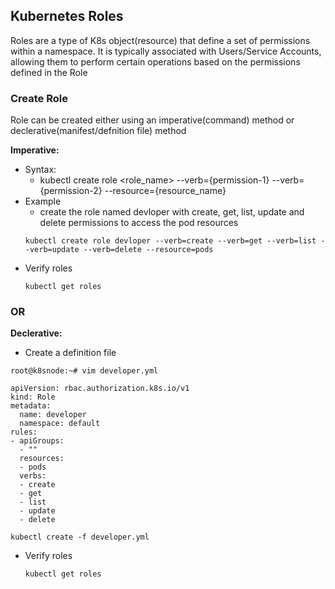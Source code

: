 ## Kubernetes Roles
Roles are a type of K8s object(resource) that define a set of permissions within a namespace. It is typically associated with Users/Service Accounts, allowing them to perform certain operations based on the permissions defined in the Role

### Create Role
Role can be created either using an imperative(command) method or declerative(manifest/defnition file) method

**Imperative:**
- Syntax:
  - kubectl create role <role_name> --verb={permission-1} --verb={permission-2} --resource={resource_name}
- Example
  - create the role named devloper with create, get, list, update and delete permissions to access the pod resources
  ```
  kubectl create role devloper --verb=create --verb=get --verb=list --verb=update --verb=delete --resource=pods
  ```
- Verify roles
  ```
  kubectl get roles
  ```
### OR
**Declerative:**
- Create a definition file
```
root@k8snode:~# vim developer.yml
```
```
apiVersion: rbac.authorization.k8s.io/v1
kind: Role
metadata:
  name: developer
  namespace: default
rules:
- apiGroups:
  - ""
  resources:
  - pods
  verbs:
  - create
  - get
  - list
  - update
  - delete
```
```
kubectl create -f developer.yml
```
- Verify roles
  ```
  kubectl get roles
  ```
